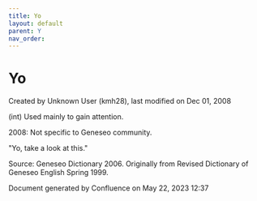 ```yaml
---
title: Yo
layout: default
parent: Y
nav_order:
---
```


# Yo

Created by  Unknown User (kmh28), last modified on Dec 01, 2008

(int) Used mainly to gain attention.

2008: Not specific to Geneseo community.

&quot;Yo, take a look at this.&quot;

Source: Geneseo Dictionary 2006. Originally from Revised Dictionary of Geneseo English Spring 1999. 

Document generated by Confluence on May 22, 2023 12:37


